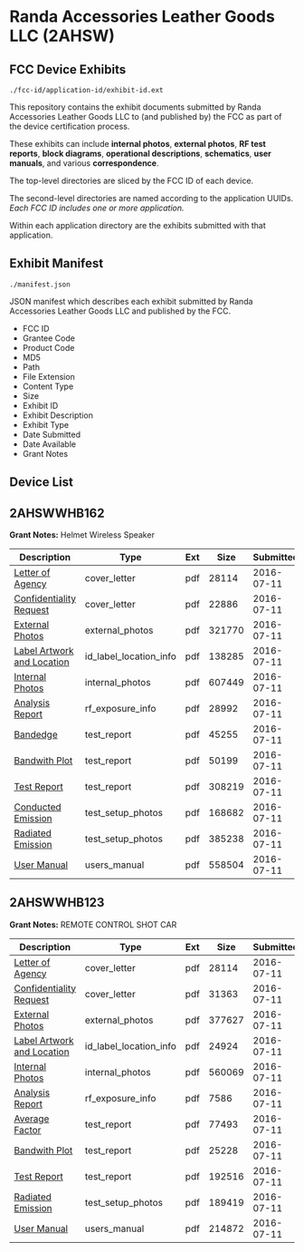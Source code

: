 # Randa Accessories Leather Goods LLC (2AHSW)
## FCC Device Exhibits

```
./fcc-id/application-id/exhibit-id.ext
```

This repository contains the exhibit documents submitted by Randa Accessories Leather Goods LLC to (and published by) the FCC as part of the device certification process.

These exhibits can include **internal photos**, **external photos**, **RF test reports**, **block diagrams**, **operational descriptions**, **schematics**, **user manuals**, and various **correspondence**.

The top-level directories are sliced by the FCC ID of each device.

The second-level directories are named according to the application UUIDs. *Each FCC ID includes one or more application.*

Within each application directory are the exhibits submitted with that application. 

## Exhibit Manifest

```
./manifest.json
```

JSON manifest which describes each exhibit submitted by Randa Accessories Leather Goods LLC and published by the FCC.

- FCC ID
- Grantee Code
- Product Code
- MD5
- Path
- File Extension
- Content Type
- Size
- Exhibit ID
- Exhibit Description
- Exhibit Type
- Date Submitted
- Date Available
- Grant Notes

## Device List
## 2AHSWWHB162
**Grant Notes:** Helmet Wireless Speaker

| Description | Type | Ext | Size | Submitted | Available |
| ----------- | ---- | --- | ---- | --------- | --------- |
| [Letter of Agency](2AHSWWHB162/88e1116dd2610a8f992eba7109926ff2/3058302.pdf) | cover_letter | pdf | 28114 | 2016-07-11 | 2016-07-11 |
| [Confidentiality Request](2AHSWWHB162/88e1116dd2610a8f992eba7109926ff2/3058318.pdf) | cover_letter | pdf | 22886 | 2016-07-11 | 2016-07-11 |
| [External Photos](2AHSWWHB162/88e1116dd2610a8f992eba7109926ff2/3058328.pdf) | external_photos | pdf | 321770 | 2016-07-11 | 2016-07-11 |
| [Label Artwork and Location](2AHSWWHB162/88e1116dd2610a8f992eba7109926ff2/3058330.pdf) | id_label_location_info | pdf | 138285 | 2016-07-11 | 2016-07-11 |
| [Internal Photos](2AHSWWHB162/88e1116dd2610a8f992eba7109926ff2/3058329.pdf) | internal_photos | pdf | 607449 | 2016-07-11 | 2016-07-11 |
| [Analysis Report](2AHSWWHB162/88e1116dd2610a8f992eba7109926ff2/3058331.pdf) | rf_exposure_info | pdf | 28992 | 2016-07-11 | 2016-07-11 |
| [Bandedge](2AHSWWHB162/88e1116dd2610a8f992eba7109926ff2/3058323.pdf) | test_report | pdf | 45255 | 2016-07-11 | 2016-07-11 |
| [Bandwith Plot](2AHSWWHB162/88e1116dd2610a8f992eba7109926ff2/3058324.pdf) | test_report | pdf | 50199 | 2016-07-11 | 2016-07-11 |
| [Test Report](2AHSWWHB162/88e1116dd2610a8f992eba7109926ff2/3058325.pdf) | test_report | pdf | 308219 | 2016-07-11 | 2016-07-11 |
| [Conducted Emission](2AHSWWHB162/88e1116dd2610a8f992eba7109926ff2/3058326.pdf) | test_setup_photos | pdf | 168682 | 2016-07-11 | 2016-07-11 |
| [Radiated Emission](2AHSWWHB162/88e1116dd2610a8f992eba7109926ff2/3058327.pdf) | test_setup_photos | pdf | 385238 | 2016-07-11 | 2016-07-11 |
| [User Manual](2AHSWWHB162/88e1116dd2610a8f992eba7109926ff2/3058319.pdf) | users_manual | pdf | 558504 | 2016-07-11 | 2016-07-11 |
## 2AHSWWHB123
**Grant Notes:** REMOTE CONTROL SHOT CAR

| Description | Type | Ext | Size | Submitted | Available |
| ----------- | ---- | --- | ---- | --------- | --------- |
| [Letter of Agency](2AHSWWHB123/a10a84b8831f136a345ab1375a343f01/3058302.pdf) | cover_letter | pdf | 28114 | 2016-07-11 | 2016-07-11 |
| [Confidentiality Request](2AHSWWHB123/a10a84b8831f136a345ab1375a343f01/3058303.pdf) | cover_letter | pdf | 31363 | 2016-07-11 | 2016-07-11 |
| [External Photos](2AHSWWHB123/a10a84b8831f136a345ab1375a343f01/3058312.pdf) | external_photos | pdf | 377627 | 2016-07-11 | 2016-07-11 |
| [Label Artwork and Location](2AHSWWHB123/a10a84b8831f136a345ab1375a343f01/3058314.pdf) | id_label_location_info | pdf | 24924 | 2016-07-11 | 2016-07-11 |
| [Internal Photos](2AHSWWHB123/a10a84b8831f136a345ab1375a343f01/3058315.pdf) | internal_photos | pdf | 560069 | 2016-07-11 | 2016-07-11 |
| [Analysis Report](2AHSWWHB123/a10a84b8831f136a345ab1375a343f01/3058316.pdf) | rf_exposure_info | pdf | 7586 | 2016-07-11 | 2016-07-11 |
| [Average Factor](2AHSWWHB123/a10a84b8831f136a345ab1375a343f01/3058308.pdf) | test_report | pdf | 77493 | 2016-07-11 | 2016-07-11 |
| [Bandwith Plot](2AHSWWHB123/a10a84b8831f136a345ab1375a343f01/3058309.pdf) | test_report | pdf | 25228 | 2016-07-11 | 2016-07-11 |
| [Test Report](2AHSWWHB123/a10a84b8831f136a345ab1375a343f01/3058310.pdf) | test_report | pdf | 192516 | 2016-07-11 | 2016-07-11 |
| [Radiated Emission](2AHSWWHB123/a10a84b8831f136a345ab1375a343f01/3058311.pdf) | test_setup_photos | pdf | 189419 | 2016-07-11 | 2016-07-11 |
| [User Manual](2AHSWWHB123/a10a84b8831f136a345ab1375a343f01/3058304.pdf) | users_manual | pdf | 214872 | 2016-07-11 | 2016-07-11 |
